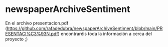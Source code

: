 # newspaperArchiveSentiment 

En el archivo presentacion.pdf (https://github.com/rafadedubra/newspaperArchiveSentiment/blob/main/PRESENTACI%C3%93N.pdf) encontraréis toda la información a cerca del proyecto ;)
